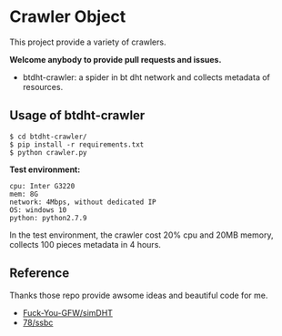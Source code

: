 # Crawler Object

This project provide a variety of crawlers.

**Welcome anybody to provide pull requests and issues.**

- btdht-crawler: a spider in bt dht network and collects metadata of resources.


## Usage of btdht-crawler 

```shell
$ cd btdht-crawler/ 
$ pip install -r requirements.txt
$ python crawler.py
```

**Test environment:**

    cpu: Inter G3220
    mem: 8G
    network: 4Mbps, without dedicated IP
    OS: windows 10
    python: python2.7.9


In the test environment, the crawler cost 20% cpu and 20MB memory, collects 100 pieces metadata in 4 hours.



## Reference
Thanks those repo provide awsome ideas and beautiful code for me.

- [Fuck-You-GFW/simDHT](https://github.com/Fuck-You-GFW/simDHT.git)
- [78/ssbc](https://github.com/78/ssbc.git)


